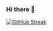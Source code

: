 ### Hi there 👋

<!--
**omidzed/omidzed** is a ✨ _special_ ✨ repository because its `README.md` (this file) appears on your GitHub profile.

Here are some ideas to get you started:

- 🔭 I’m currently working on ...
- 🌱 I’m currently learning ...
- 👯 I’m looking to collaborate on ...
- 🤔 I’m looking for help with ...
- 💬 Ask me about ...
- 📫 How to reach me: ...
- 😄 Pronouns: ...
- ⚡ Fun fact: ...
-->

<a href="https://git.io/streak-stats"><img src="https://streak-stats.demolab.com?user=omidzed&theme=codestackr&border_radius=19.2&card_width=550" alt="GitHub Streak" /></a>
